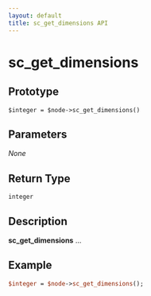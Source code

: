 ```yaml
---
layout: default
title: sc_get_dimensions API
---
```



sc_get_dimensions
=================


Prototype
---------

```
$integer = $node->sc_get_dimensions()
```


Parameters
----------

_None_

Return Type
-----------

`integer`


Description
-----------

**sc_get_dimensions** ...


Example
-------

```perl
$integer = $node->sc_get_dimensions();
```
